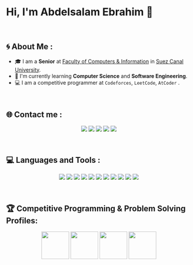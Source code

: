 # Hi, I'm Abdelsalam Ebrahim 👋

<br>

## 🌀 About Me :
- 🎓 I am a **Senior** at [Faculty of Computers & Information](https://suez.edu.eg/ar/%d9%83%d9%84%d9%8a%d8%a9-%d8%a7%d9%84%d8%ad%d8%a7%d8%b3%d8%a8%d8%a7%d8%aa-%d9%88%d8%a7%d9%84%d9%85%d8%b9%d9%84%d9%88%d9%85%d8%a7%d8%aa/) in [Suez Canal University](https://suez.edu.eg/ar/).
- 🌱 I'm currently learning **Computer Science** and **Software Engineering**.
- 💻 I am a competitive programmer at ```Codeforces```, ```LeetCode```, ```AtCoder``` .

<br>

## 🌐 Contact me :
<p align="center">
  <a href="https://linkedin.com/in/abdelsalamebrahim"><img src="https://img.shields.io/badge/LinkedIn-0A66C2?style=for-the-badge&logo=linkedin&logoColor=white" /></a>
  <a href="mailto:abdelsalamebrahim21@gmail.com"><img src="https://img.shields.io/badge/Gmail-D14836?style=for-the-badge&logo=gmail&logoColor=white" /></a>
  <a href="https://www.facebook.com/abdelsalam.ebrahim.56/"><img src="https://img.shields.io/badge/Facebook-1877F2?style=for-the-badge&logo=facebook&logoColor=white" /></a>
  <a href="https://www.instagram.com/abdelsalam_ebrahim_"><img src="https://img.shields.io/badge/Instagram-E4405F?style=for-the-badge&logo=instagram&logoColor=white" /></a>
  <a href="https://wa.me/01004562472"><img src="https://img.shields.io/badge/WhatsApp-25D366?style=for-the-badge&logo=whatsapp&logoColor=white" /></a>
</p>

<br>

## 💻 Languages and Tools :
<p align="center">
  <img src="https://img.shields.io/badge/C-00599C?style=for-the-badge&logo=c&logoColor=white" />
  <img src="https://img.shields.io/badge/C++-00599C?style=for-the-badge&logo=cplusplus&logoColor=white" />
  <img src="https://img.shields.io/badge/Python-3776AB?style=for-the-badge&logo=python&logoColor=white" />
  <img src="https://img.shields.io/badge/JavaScript-F7DF1E?style=for-the-badge&logo=javascript&logoColor=black" />
  <img src="https://img.shields.io/badge/TypeScript-007396?style=for-the-badge&logo=typescript&logoColor=white" />
  <img src="https://img.shields.io/badge/HTML5-E34F26?style=for-the-badge&logo=html5&logoColor=white" />
  <img src="https://img.shields.io/badge/CSS3-1572B6?style=for-the-badge&logo=css3&logoColor=white" />
  <img src="https://img.shields.io/badge/Tailwind-38BDF8?style=for-the-badge&logo=tailwindcss&logoColor=white" />
  <img src="https://img.shields.io/badge/Bootstrap-563D7C?style=for-the-badge&logo=bootstrap&logoColor=white" />
  <img src="https://img.shields.io/badge/React-61DAFB?style=for-the-badge&logo=react&logoColor=black" />
  <img src="https://img.shields.io/badge/React_Native-61DAFB?style=for-the-badge&logo=react&logoColor=black" />
</p>

<br>

## 🏆 Competitive Programming & Problem Solving Profiles:
<p align="center">
  <a href="https://codeforces.com/profile/Abdelsalam"><img width="75px" height="75px" src="https://raw.githubusercontent.com/rahuldkjain/github-profile-readme-generator/master/src/images/icons/Social/codeforces.svg" /></a>
  <a href="https://leetcode.com/u/Abdelsalam_Ebrahim/"><img width="75px" height="75px" src="https://raw.githubusercontent.com/rahuldkjain/github-profile-readme-generator/master/src/images/icons/Social/leet-code.svg" /></a>
  <a href="https://atcoder.jp/users/Abdelsalam_Ali"><img width="75px" height="75px" src="https://camo.githubusercontent.com/a34884bc19144bfe951eb0337b6f7d54f64d5bb83c62a29e76bb100480df1284/68747470733a2f2f696d672e6174636f6465722e6a702f6173736574732f69636f6e2f6176617461722e706e67" /></a>
  <a href="https://www.codechef.com/users/absalam"><img width="75px" height="75px" src="https://camo.githubusercontent.com/87d942d714b8f3baeaf884390550fb32273ede230277cdfffd4197210f3e062b/68747470733a2f2f696d672e69636f6e73382e636f6d2f636f6c6f722f35302f3030303030302f636f6465636865662e706e67" /></a>
</p>


